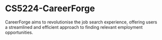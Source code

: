 # CS5224-CareerForge
CareerForge aims to revolutionise the job search experience, offering users a streamlined and efficient approach to finding relevant employment opportunities.
